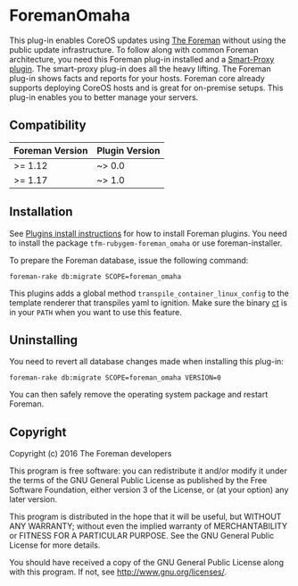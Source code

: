 # ForemanOmaha

This plug-in enables CoreOS updates using [The Foreman](https://theforeman.org/) without using the public update infrastructure.
To follow along with common Foreman architecture, you need this Foreman plug-in installed and a [Smart-Proxy plugin](https://github.com/theforeman/smart_proxy_omaha). The smart-proxy plug-in does all the heavy lifting. The Foreman plug-in shows facts and reports for your hosts.
Foreman core already supports deploying CoreOS hosts and is great for on-premise setups. This plug-in enables you to better manage your servers.

## Compatibility

| Foreman Version | Plugin Version |
| --------------- | -------------- |
| >= 1.12         | ~> 0.0         |
| >= 1.17         | ~> 1.0         |

## Installation

See [Plugins install instructions](https://theforeman.org/plugins/)
for how to install Foreman plugins.
You need to install the package `tfm-rubygem-foreman_omaha` or use foreman-installer.

To prepare the Foreman database, issue the following command:

```
foreman-rake db:migrate SCOPE=foreman_omaha
```

This plugins adds a global method `transpile_container_linux_config` to the template renderer that transpiles yaml to ignition. Make sure the binary [ct](https://github.com/coreos/container-linux-config-transpiler) is in your `PATH` when you want to use this feature.

## Uninstalling

You need to revert all database changes made when installing this plug-in:

```
foreman-rake db:migrate SCOPE=foreman_omaha VERSION=0
```

You can then safely remove the operating system package and restart Foreman.

## Copyright

Copyright (c) 2016 The Foreman developers

This program is free software: you can redistribute it and/or modify
it under the terms of the GNU General Public License as published by
the Free Software Foundation, either version 3 of the License, or
(at your option) any later version.

This program is distributed in the hope that it will be useful,
but WITHOUT ANY WARRANTY; without even the implied warranty of
MERCHANTABILITY or FITNESS FOR A PARTICULAR PURPOSE.  See the
GNU General Public License for more details.

You should have received a copy of the GNU General Public License
along with this program.  If not, see <http://www.gnu.org/licenses/>.

